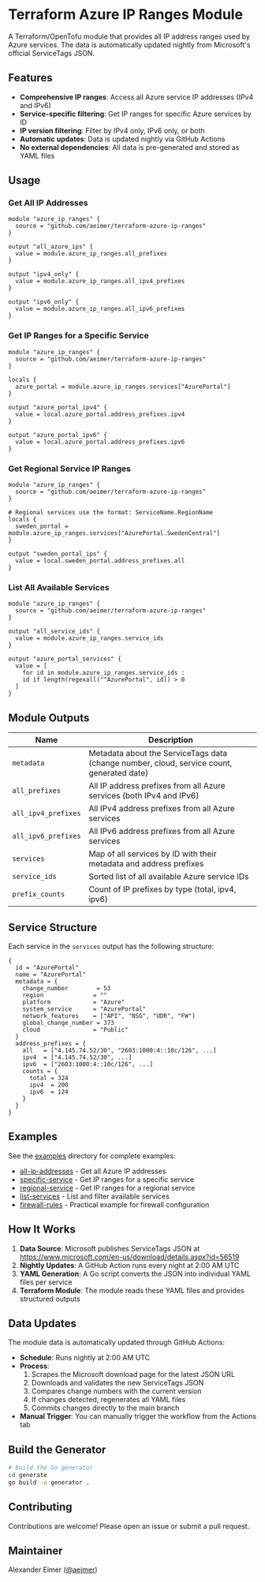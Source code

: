 # Terraform Azure IP Ranges Module

A Terraform/OpenTofu module that provides all IP address ranges used by Azure services. The data is automatically updated nightly from Microsoft's official ServiceTags JSON.

## Features

- **Comprehensive IP ranges**: Access all Azure service IP addresses (IPv4 and IPv6)
- **Service-specific filtering**: Get IP ranges for specific Azure services by ID
- **IP version filtering**: Filter by IPv4 only, IPv6 only, or both
- **Automatic updates**: Data is updated nightly via GitHub Actions
- **No external dependencies**: All data is pre-generated and stored as YAML files

## Usage

### Get All IP Addresses

```hcl
module "azure_ip_ranges" {
  source = "github.com/aeimer/terraform-azure-ip-ranges"
}

output "all_azure_ips" {
  value = module.azure_ip_ranges.all_prefixes
}

output "ipv4_only" {
  value = module.azure_ip_ranges.all_ipv4_prefixes
}

output "ipv6_only" {
  value = module.azure_ip_ranges.all_ipv6_prefixes
}
```

### Get IP Ranges for a Specific Service

```hcl
module "azure_ip_ranges" {
  source = "github.com/aeimer/terraform-azure-ip-ranges"
}

locals {
  azure_portal = module.azure_ip_ranges.services["AzurePortal"]
}

output "azure_portal_ipv4" {
  value = local.azure_portal.address_prefixes.ipv4
}

output "azure_portal_ipv6" {
  value = local.azure_portal.address_prefixes.ipv6
}
```

### Get Regional Service IP Ranges

```hcl
module "azure_ip_ranges" {
  source = "github.com/aeimer/terraform-azure-ip-ranges"
}

# Regional services use the format: ServiceName.RegionName
locals {
  sweden_portal = module.azure_ip_ranges.services["AzurePortal.SwedenCentral"]
}

output "sweden_portal_ips" {
  value = local.sweden_portal.address_prefixes.all
}
```

### List All Available Services

```hcl
module "azure_ip_ranges" {
  source = "github.com/aeimer/terraform-azure-ip-ranges"
}

output "all_service_ids" {
  value = module.azure_ip_ranges.service_ids
}

output "azure_portal_services" {
  value = [
    for id in module.azure_ip_ranges.service_ids :
    id if length(regexall("^AzurePortal", id)) > 0
  ]
}
```

## Module Outputs

| Name | Description |
|------|-------------|
| `metadata` | Metadata about the ServiceTags data (change number, cloud, service count, generated date) |
| `all_prefixes` | All IP address prefixes from all Azure services (both IPv4 and IPv6) |
| `all_ipv4_prefixes` | All IPv4 address prefixes from all Azure services |
| `all_ipv6_prefixes` | All IPv6 address prefixes from all Azure services |
| `services` | Map of all services by ID with their metadata and address prefixes |
| `service_ids` | Sorted list of all available Azure service IDs |
| `prefix_counts` | Count of IP prefixes by type (total, ipv4, ipv6) |

## Service Structure

Each service in the `services` output has the following structure:

```hcl
{
  id = "AzurePortal"
  name = "AzurePortal"
  metadata = {
    change_number        = 53
    region              = ""
    platform            = "Azure"
    system_service      = "AzurePortal"
    network_features    = ["API", "NSG", "UDR", "FW"]
    global_change_number = 373
    cloud               = "Public"
  }
  address_prefixes = {
    all   = ["4.145.74.52/30", "2603:1000:4::10c/126", ...]
    ipv4  = ["4.145.74.52/30", ...]
    ipv6  = ["2603:1000:4::10c/126", ...]
    counts = {
      total = 324
      ipv4  = 200
      ipv6  = 124
    }
  }
}
```

## Examples

See the [examples](./examples/) directory for complete examples:

- [all-ip-addresses](./examples/all-ip-addresses/) - Get all Azure IP addresses
- [specific-service](./examples/specific-service/) - Get IP ranges for a specific service
- [regional-service](./examples/regional-service/) - Get IP ranges for a regional service
- [list-services](./examples/list-services/) - List and filter available services
- [firewall-rules](./examples/firewall-rules/) - Practical example for firewall configuration

## How It Works

1. **Data Source**: Microsoft publishes ServiceTags JSON at https://www.microsoft.com/en-us/download/details.aspx?id=56519
2. **Nightly Updates**: A GitHub Action runs every night at 2:00 AM UTC
3. **YAML Generation**: A Go script converts the JSON into individual YAML files per service
4. **Terraform Module**: The module reads these YAML files and provides structured outputs

## Data Updates

The module data is automatically updated through GitHub Actions:

- **Schedule**: Runs nightly at 2:00 AM UTC
- **Process**:
  1. Scrapes the Microsoft download page for the latest JSON URL
  2. Downloads and validates the new ServiceTags JSON
  3. Compares change numbers with the current version
  4. If changes detected, regenerates all YAML files
  5. Commits changes directly to the main branch
- **Manual Trigger**: You can manually trigger the workflow from the Actions tab

## Build the Generator

```bash
# Build the Go generator
cd generate
go build -o generator .
```

## Contributing

Contributions are welcome!
Please open an issue or submit a pull request.

## Maintainer

Alexander Eimer ([@aeimer](https://github.com/aeimer))
